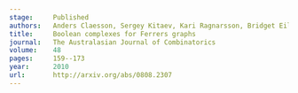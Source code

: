 ```yaml
---
stage:     Published
authors:   Anders Claesson, Sergey Kitaev, Kari Ragnarsson, Bridget Eileen Tenner
title:     Boolean complexes for Ferrers graphs
journal:   The Australasian Journal of Combinatorics
volume:    48
pages:     159--173
year:      2010
url:       http://arxiv.org/abs/0808.2307
---
```

